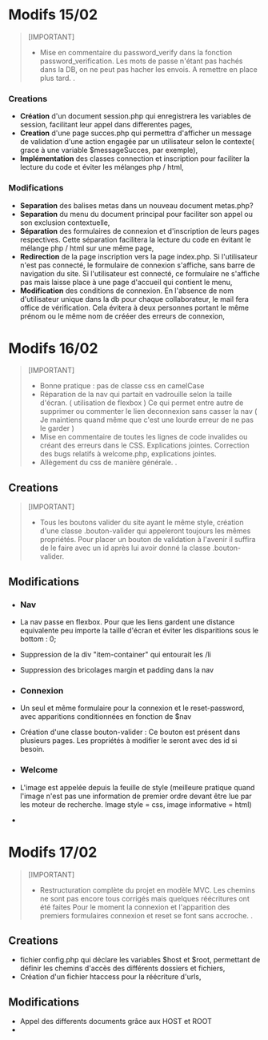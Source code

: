 # Modifs 15/02



>[IMPORTANT]
>* Mise en commentaire du password_verify dans la fonction password_verification. Les mots de passe n'étant pas hachés dans la DB, on ne peut pas hacher les envois. A remettre en place plus tard.
  >.

### Creations
* **Création** d'un document session.php qui enregistrera les variables de session, facilitant leur appel dans differentes pages,
* **Creation** d'une page succes.php qui permettra d'afficher un message de validation d'une action engagée par un utilisateur selon le contexte( grace à une variable $messageSucces, par exemple),
 * **Implémentation** des classes connection et inscription pour faciliter la lecture du code et éviter les mélanges php / html,  


### Modifications
* **Separation** des balises metas dans un nouveau document metas.php?
* **Separation** du menu du document principal pour faciliter son appel ou son exclusion contextuelle,
* **Séparation** des formulaires de connexion et d'inscription de leurs pages respectives. Cette séparation facilitera la lecture du code en évitant le mélange php / html sur une même page,
*   **Redirection** de la page inscription vers la page index.php. Si l'utilisateur n'est pas connecté, le formulaire de connexion s'affiche, sans barre de navigation du site. Si l'utilisateur est connecté, ce formulaire ne s'affiche pas mais laisse place à une page d'accueil qui contient le menu,
*   **Modification** des conditions de connexion. En l'absence de nom d'utilisateur unique dans la db pour chaque collaborateur, le mail fera office de vérification. Cela évitera à deux personnes portant le même prénom ou le même nom de crééer des erreurs de connexion,

  
# Modifs 16/02
>[IMPORTANT]
>* Bonne pratique : pas de classe css en camelCase
>*  Réparation de la nav qui partait en vadrouille selon la taille d'écran. ( utilisation de flexbox )
> Ce qui permet entre autre de supprimer ou commenter le lien deconnexion sans casser la nav ( Je maintiens quand même que c'est une lourde erreur de ne pas le garder )
>* Mise en commentaire de toutes les lignes de code invalides ou créant des erreurs dans le CSS. Explications jointes. Correction des bugs relatifs à welcome.php, explications jointes.
>* Allègement du css de manière générale.
>.

## Creations
>[IMPORTANT]
>* Tous les boutons valider du site ayant le même style, création d'une classe .bouton-valider qui appeleront toujours les mêmes propriétés. Pour placer un bouton de validation à l'avenir il suffira de le faire avec un id après lui avoir donné la classe .bouton-valider.

  
## Modifications

* ### Nav
* La nav passe en flexbox. Pour que les liens gardent une distance equivalente peu importe la taille d'écran et éviter les disparitions sous le bottom : 0;
* Suppression de la div "item-container" qui entourait les /li
* Suppression des bricolages margin et padding dans la nav 
  
* ### Connexion
* Un seul et même formulaire pour la connexion et le reset-password, avec apparitions conditionnées en fonction de $nav
* Création d'une classe bouton-valider : Ce bouton est présent dans plusieurs pages. Les propriétés à modifier le seront avec des id si besoin.
  
* ### Welcome
* L'image est appelée depuis la feuille de style (meilleure pratique quand l'image n'est pas une information de premier ordre devant être lue par les moteur de recherche. Image style = css, image informative = html)
* 
  

# Modifs 17/02
>[IMPORTANT]
>* Restructuration complète du projet en modèle MVC. Les chemins ne sont pas encore tous corrigés mais quelques réécritures ont été faites
>Pour le moment la connexion et l'apparition des premiers formulaires connexion et reset se font sans accroche.
>.

## Creations
* fichier config.php qui déclare les variables $host et $root, permettant de définir les chemins d'accès des différents dossiers et fichiers,
* Création d'un fichier htaccess pour la réécriture d'urls,

## Modifications
* Appel des differents documents grâce aux HOST et ROOT
* 